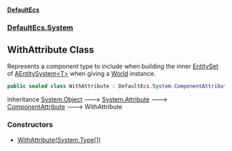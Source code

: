 #### [DefaultEcs](./index.md 'index')
### [DefaultEcs.System](./DefaultEcs-System.md 'DefaultEcs.System')
## WithAttribute Class
Represents a component type to include when building the inner [EntitySet](./DefaultEcs-EntitySet.md 'DefaultEcs.EntitySet') of [AEntitySystem&lt;T&gt;](./DefaultEcs-System-AEntitySystem-T-.md 'DefaultEcs.System.AEntitySystem&lt;T&gt;') when giving a [World](./DefaultEcs-World.md 'DefaultEcs.World') instance.  
```csharp
public sealed class WithAttribute : DefaultEcs.System.ComponentAttribute
```
Inheritance [System.Object](https://docs.microsoft.com/en-us/dotnet/api/System.Object 'System.Object') &#129106; [System.Attribute](https://docs.microsoft.com/en-us/dotnet/api/System.Attribute 'System.Attribute') &#129106; [ComponentAttribute](./DefaultEcs-System-ComponentAttribute.md 'DefaultEcs.System.ComponentAttribute') &#129106; WithAttribute  
### Constructors
- [WithAttribute(System.Type[])](./DefaultEcs-System-WithAttribute-WithAttribute(System-Type--).md 'DefaultEcs.System.WithAttribute.WithAttribute(System.Type[])')
